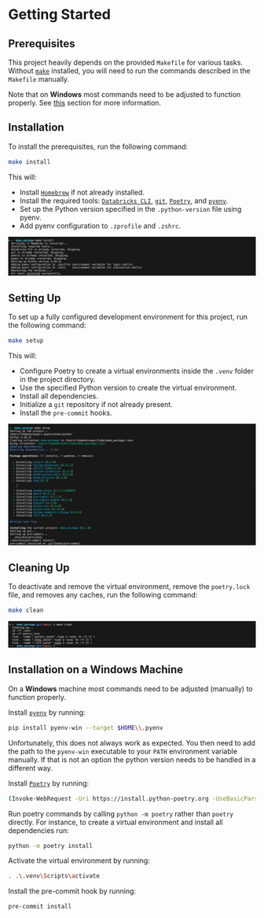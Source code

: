 # Getting Started

## Prerequisites

This project heavily depends on the provided `Makefile` for various tasks. Without [`make`](https://www.gnu.org/software/make) installed, you will need to run the commands described in the `Makefile` manually.

Note that on **Windows** most commands need to be adjusted to function properly. See [this](#installation-on-a-windows-machine) section for more information.

## Installation

To install the prerequisites, run the following command:

```bash
make install
```

This will:

- Install [`Homebrew`](https://brew.sh) if not already installed.
- Install the required tools: [`Databricks CLI`](https://docs.databricks.com/dev-tools/cli/databricks-cli.html), [`git`](https://git-scm.com), [`Poetry`](https://python-poetry.org/docs), and [`pyenv`](https://github.com/pyenv/pyenv).
- Set up the Python version specified in the `.python-version` file using pyenv.
- Add pyenv configuration to `.zprofile` and `.zshrc`.

![make-install](assets/make-install.png)

## Setting Up

To set up a fully configured development environment for this project, run the following command:

```bash
make setup
```

This will:

- Configure Poetry to create a virtual environments inside the `.venv` folder in the project directory.
- Use the specified Python version to create the virtual environment.
- Install all dependencies.
- Initialize a `git` repository if not already present.
- Install the `pre-commit` hooks.

![make-setup](assets/make-setup.png)

## Cleaning Up

To deactivate and remove the virtual environment, remove the `poetry.lock` file, and removes any caches, run the following command:

```bash
make clean
```

![make-clean](assets/make-clean.png)

## Installation on a Windows Machine

On a **Windows** machine most commands need to be adjusted (manually) to function properly.

Install [`pyenv`](https://github.com/pyenv/pyenv) by running:

```bash
pip install pyenv-win --target $HOME\\.pyenv
```

Unfortunately, this does not always work as expected. You then need to add the path to the `pyenv-win` executable to your `PATH` environment variable manually. If that is not an option the python version needs to be handled in a different way.

Install [`Poetry`](https://python-poetry.org/docs) by running:

```bash
(Invoke-WebRequest -Uri https://install.python-poetry.org -UseBasicParsing).Content | py -
```

Run poetry commands by calling `python -m poetry` rather than `poetry` directly. For instance, to create a virtual environment and install all dependencies run:

```bash
python -m poetry install
```

Activate the virtual environment by running:

```bash
. .\.venv\Scripts\activate
```

Install the pre-commit hook by running:

```bash
pre-commit install
```
